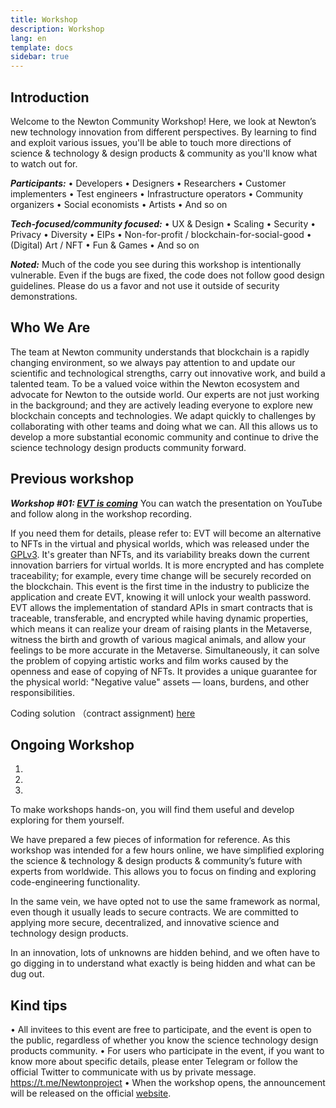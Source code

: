 ```yaml
---
title: Workshop
description: Workshop
lang: en
template: docs
sidebar: true
---
```


## Introduction

Welcome to the Newton Community Workshop! Here, we look at Newton’s new technology innovation from different perspectives. By learning to find and exploit various issues, you'll be able to touch more directions of science & technology & design products & community as you'll know what to watch out for.

***Participants:***
•	 Developers
•	Designers
•	Researchers
•	Customer implementers
•	Test engineers
•	Infrastructure operators
•	Community organizers
•	Social economists
•	Artists
•	And so on

***Tech-focused/community focused:***
•	UX & Design
•	Scaling
•	Security
•	Privacy
•	Diversity
•	EIPs
•	Non-for-profit / blockchain-for-social-good
•	(Digital) Art / NFT
•	Fun & Games
•	And so on 

***Noted:***
Much of the code you see during this workshop is intentionally vulnerable. Even if the bugs are fixed, the code does not follow good design guidelines. Please do us a favor and not use it outside of security demonstrations.


## Who We Are

The team at Newton community understands that blockchain is a rapidly changing environment, so we always pay attention to and update our scientific and technological strengths, carry out innovative work, and build a talented team. To be a valued voice within the Newton ecosystem and advocate for Newton to the outside world. Our experts are not just working in the background; and they are actively leading everyone to explore new blockchain concepts and technologies.  We adapt quickly to challenges by collaborating with other teams and doing what we can.  All this allows us to develop a more substantial economic community and continue to drive the science technology design products community forward.

## Previous workshop

***Workshop #01: [EVT is coming](https://www.newtonproject.org/announcement/2022/08/04/newton-workshop-evt-coming/)***
You can watch the presentation on YouTube and follow along in the workshop recording.

If you need them for details, please refer to:
EVT will become an alternative to NFTs in the virtual and physical worlds, which was released under the [GPLv3]( https://github.com/newtonproject/evt-lib ). It's greater than NFTs, and its variability breaks down the current innovation barriers for virtual worlds. It is more encrypted and has complete traceability; for example, every time change will be securely recorded on the blockchain. This event is the first time in the industry to publicize the application and create EVT, knowing it will unlock your wealth password. EVT allows the implementation of standard APIs in smart contracts that is traceable, transferable, and encrypted while having dynamic properties, which means it can realize your dream of raising plants in the Metaverse, witness the birth and growth of various magical animals, and allow your feelings to be more accurate in the Metaverse. Simultaneously, it can solve the problem of copying artistic works and film works caused by the openness and ease of copying of NFTs. It provides a unique guarantee for the physical world: "Negative value" assets — loans, burdens, and other responsibilities.


Coding solution （contract assignment)
[here](https://github.com/Jonny621/agreement-evt-contract/tree/main/contracts) 





## Ongoing Workshop
1.
2.
3.
To make workshops hands-on, you will find them useful and develop exploring for them yourself.

We have prepared a few pieces of information for reference. As this workshop was intended for a few hours online, we have simplified exploring the science & technology & design products & community’s future with experts from worldwide. This allows you to focus on finding and exploring code-engineering functionality.

In the same vein, we have opted not to use the same framework as normal, even though it usually leads to secure contracts. We are committed to applying more secure, decentralized, and innovative science and technology design products. 

In an innovation, lots of unknowns are hidden behind, and we often have to go digging in to understand what exactly is being hidden and what can be dug out. 

## Kind tips
•	All invitees to this event are free to participate, and the event is open to the public, regardless of whether you know the science technology design products community. 
•	For users who participate in the event, if you want to know more about specific details, please enter Telegram or follow the official Twitter to communicate with us by private message. https://t.me/Newtonproject 
•	When the workshop opens, the announcement will be released on the official [website]( https://www.newtonproject.org/en/ ).


